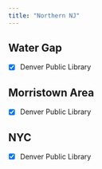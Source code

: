 ```yaml
---
title: "Northern NJ"
---
```


## Water Gap
- [X] Denver Public Library

## Morristown Area
- [X] Denver Public Library

## NYC
- [X] Denver Public Library
